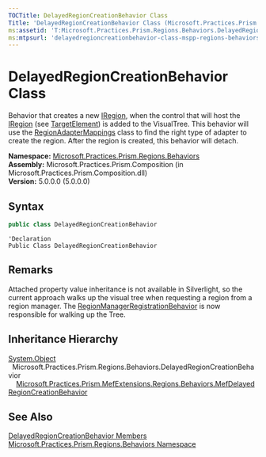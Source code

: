 ```yaml
---
TOCTitle: DelayedRegionCreationBehavior Class
Title: 'DelayedRegionCreationBehavior Class (Microsoft.Practices.Prism.Regions.Behaviors)'
ms:assetid: 'T:Microsoft.Practices.Prism.Regions.Behaviors.DelayedRegionCreationBehavior'
ms:mtpsurl: 'delayedregioncreationbehavior-class-mspp-regions-behaviors.md'
---
```



# DelayedRegionCreationBehavior Class

Behavior that creates a new [IRegion](/patterns-practices/reference/iregion-interface-mspp-regions), when the control that will host the [IRegion](/patterns-practices/reference/iregion-interface-mspp-regions) (see [TargetElement](/patterns-practices/reference/delayedregioncreationbehavior-targetelement-property-mspp-regions-behaviors)) is added to the VisualTree. This behavior will use the [RegionAdapterMappings](/patterns-practices/reference/regionadaptermappings-class-mspp-regions) class to find the right type of adapter to create the region. After the region is created, this behavior will detach.

**Namespace:** [Microsoft.Practices.Prism.Regions.Behaviors](/patterns-practices/reference/mspp-regions-behaviors-namespace)  
**Assembly:** Microsoft.Practices.Prism.Composition (in Microsoft.Practices.Prism.Composition.dll)  
**Version:** 5.0.0.0 (5.0.0.0)

## Syntax

```C#
public class DelayedRegionCreationBehavior
```

```VB
'Declaration
Public Class DelayedRegionCreationBehavior
```

## Remarks

 Attached property value inheritance is not available in Silverlight, so the current approach walks up the visual tree when requesting a region from a region manager. The [RegionManagerRegistrationBehavior](/patterns-practices/reference/regionmanagerregistrationbehavior-class-mspp-regions-behaviors) is now responsible for walking up the Tree.

## Inheritance Hierarchy

[System.Object](http://msdn.microsoft.com/en-us/library/e5kfa45b)  
  Microsoft.Practices.Prism.Regions.Behaviors.DelayedRegionCreationBehavior  
    [Microsoft.Practices.Prism.MefExtensions.Regions.Behaviors.MefDelayedRegionCreationBehavior](/patterns-practices/reference/mefdelayedregioncreationbehavior-class-mspp-mefextensions-regions-behaviors)

## See Also

[DelayedRegionCreationBehavior Members](/patterns-practices/reference/delayedregioncreationbehavior-members-mspp-regions-behaviors)  
[Microsoft.Practices.Prism.Regions.Behaviors Namespace](/patterns-practices/reference/mspp-regions-behaviors-namespace)  